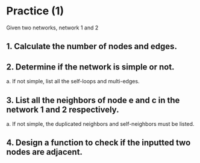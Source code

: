 # Practice (1)
Given two networks, network 1 and 2 
## 1. Calculate the number of nodes and edges.
## 2. Determine if the network is simple or not.
   a. If not simple, list all the self-loops and multi-edges.
## 3. List all the neighbors of node e and c in the network 1 and 2 respectively.
   a. If not simple, the duplicated neighbors and self-neighbors must be listed.
## 4. Design a function to check if the inputted two nodes are adjacent.
